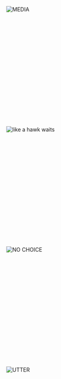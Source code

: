 ![MEDIA](../log/pics/MEDIA.gif 'MEDIA')

<br/><br/><br/><br/><br/><br/><br/><br/><br/><br/><br/><br/><br/><br/><br/><br/>

![like a hawk waits](../log/pics/like-a-hawk-waits.gif 'like a hawk waits')

<br/><br/><br/><br/><br/><br/><br/><br/><br/><br/><br/><br/><br/><br/><br/><br/>

![NO CHOICE](../log/pics/NO-CHOICE.gif 'NO CHOICE')

<br/><br/><br/><br/><br/><br/><br/><br/><br/><br/><br/><br/><br/><br/><br/><br/>

![UTTER](../log/pics/UTTER-[2].gif 'UTTER')